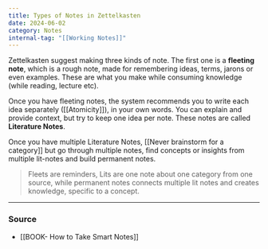 ```yaml
---
title: Types of Notes in Zettelkasten
date: 2024-06-02
category: Notes
internal-tag: "[[Working Notes]]"
---
```


Zettelkasten suggest making three kinds of note. The first one is a **fleeting note**, which is a rough note, made for remembering ideas, terms, jarons or even examples. These are what you make while consuming knowledge (while reading, lecture etc). 

Once you have fleeting notes, the system recommends you to write each idea separately ([[Atomicity]]), in your own words. You can explain and provide context, but try to keep one idea per note. These notes are called **Literature Notes**. 

Once you have multiple Literature Notes, [[Never brainstorm for a category]] but go through multiple notes, find concepts or insights from multiple lit-notes and build permanent notes. 

> Fleets are reminders, Lits are one note about one category from one source, while permanent notes connects multiple lit notes and creates knowledge, specific to a concept. 

--- 
### Source
- [[BOOK- How to Take Smart Notes]]